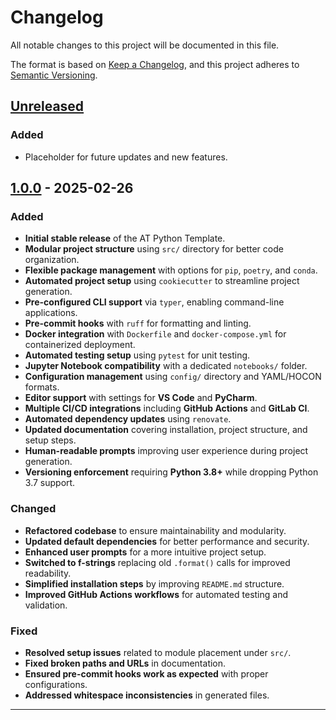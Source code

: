 # Changelog

All notable changes to this project will be documented in this file.

The format is based on [Keep a Changelog](https://keepachangelog.com/en/1.1.0/),
and this project adheres to [Semantic Versioning](https://semver.org/spec/v2.0.0.html).

## [Unreleased]

### Added
- Placeholder for future updates and new features.

## [1.0.0] - 2025-02-26

### Added
- **Initial stable release** of the AT Python Template.
- **Modular project structure** using `src/` directory for better code organization.
- **Flexible package management** with options for `pip`, `poetry`, and `conda`.
- **Automated project setup** using `cookiecutter` to streamline project generation.
- **Pre-configured CLI support** via `typer`, enabling command-line applications.
- **Pre-commit hooks** with `ruff` for formatting and linting.
- **Docker integration** with `Dockerfile` and `docker-compose.yml` for containerized deployment.
- **Automated testing setup** using `pytest` for unit testing.
- **Jupyter Notebook compatibility** with a dedicated `notebooks/` folder.
- **Configuration management** using `config/` directory and YAML/HOCON formats.
- **Editor support** with settings for **VS Code** and **PyCharm**.
- **Multiple CI/CD integrations** including **GitHub Actions** and **GitLab CI**.
- **Automated dependency updates** using `renovate`.
- **Updated documentation** covering installation, project structure, and setup steps.
- **Human-readable prompts** improving user experience during project generation.
- **Versioning enforcement** requiring **Python 3.8+** while dropping Python 3.7 support.

### Changed
- **Refactored codebase** to ensure maintainability and modularity.
- **Updated default dependencies** for better performance and security.
- **Enhanced user prompts** for a more intuitive project setup.
- **Switched to f-strings** replacing old `.format()` calls for improved readability.
- **Simplified installation steps** by improving `README.md` structure.
- **Improved GitHub Actions workflows** for automated testing and validation.

### Fixed
- **Resolved setup issues** related to module placement under `src/`.
- **Fixed broken paths and URLs** in documentation.
- **Ensured pre-commit hooks work as expected** with proper configurations.
- **Addressed whitespace inconsistencies** in generated files.

---

[Unreleased]: https://github.com/at-gmbh/at-python-template/compare/v1.0.0...HEAD
[1.0.0]: https://github.com/at-gmbh/at-python-template/releases/tag/v1.0.0

